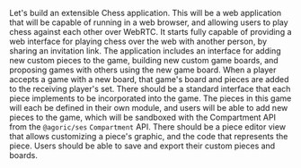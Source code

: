 Let's build an extensible Chess application.
This will be a web application that will be capable of running in a web browser, and allowing users to play chess against each other over WebRTC.
It starts fully capable of providing a web interface for playing chess over the web with another person, by sharing an invitation link.
The application includes an interface for adding new custom pieces to the game, building new custom game boards, and proposing games with others using the new game board.
When a player accepts a game with a new board, that game's board and pieces are added to the receiving player's set.
There should be a standard interface that each piece implements to be incorporated into the game.
The pieces in this game will each be defined in their own module, and users will be able to add new pieces to the game, which will be sandboxed with the Compartment API from the `@agoric/ses` `Compartment` API.
There should be a piece editor view that allows customizing a piece's graphic, and the code that represents the piece.
Users should be able to save and export their custom pieces and boards.
